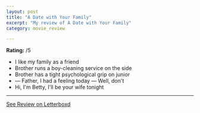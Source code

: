 ```yaml
---
layout: post
title: "A Date with Your Family"
excerpt: "My review of A Date with Your Family"
category: movie_review

---
```


**Rating:** /5

* I like my family as a friend
* Brother runs a boy-cleaning service on the side
* Brother has a tight psychological grip on junior
* — Father, I had a feeling today — Well, don't 
* Hi, I'm Betty, I'll be your wife tonight

<hr>

[See Review on Letterboxd](https://boxd.it/5iOUJD)

